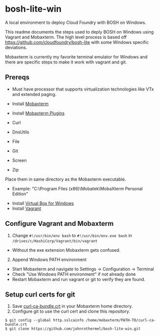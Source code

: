 # bosh-lite-win

A local environment to deploy Cloud Foundry with BOSH on Windows.

This readme documents the steps used to deply BOSH on Windows using Vagrant and Mobaxterm. The high level process is based off https://github.com/cloudfoundry/bosh-lite with some Windows specific deviations.

Mobaxterm is currently my favorite terminal emulator for Windows and there are specific steps to make it work with vagrant and git.

## Prereqs
* Must have processor that supports virtualization technologies like VTx and extended paging.

* Install [Mobaxterm](http://mobaxterm.mobatek.net/download-home-edition.html)

* Install [Mobaxterm Plugins](http://mobaxterm.mobatek.net/plugins.html)
 * Curl
 * DnsUtils
 * File
 * Git
 * Screen
 * Zip

  Place them in same directory as the Mobaxterm executable. 
   - Example: "C:\Program Files (x86)\Mobatek\MobaXterm Personal Edition"

* Install [Virtual Box for Windows](https://www.virtualbox.org/wiki/Downloads)
* Install [Vagrant](https://www.vagrantup.com/downloads.html)

## Configure Vagrant and Mobaxterm
1. Change ```#!/usr/bin/env bash``` to ```#!/usr/bin/env.exe bash``` in ```/drives/c/HashiCorp/Vagrant/bin/vagrant```
 * Without the exe extension Mobaxterm gets confused.

2. Append Windows PATH environment
 * Start Mobaxterm and navigate to Settings -> Configuration -> Terminal
 * Check "Use Windows PATH environment" if not already done
 * Restart Mobaxterm and run vagrant or git to verify they are found.

## Setup curl certs for git
1. Save [curl-ca-bundle.crt](https://github.com/johnrothermel/bosh-lite-win/blob/master/curl-ca-bundle.crt) in your Mobaxterm home directory.
2. Configure git to use the curl cert and clone this repository.
```
$ git config --global http.sslcainfo /home/mobaxterm/PATH-TO/curl-ca-bundle.crt
$ git clone https://github.com/johnrothermel/bosh-lite-win.git
```

 

 
  
  
